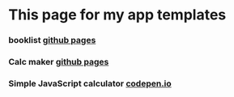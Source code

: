 # This page for my app templates


### booklist [github pages](https://kopchikovich.github.io/booklist/)

### Calc maker [github pages](https://kopchikovich.github.io/calc-maker/)

### Simple JavaScript calculator [codepen.io](https://codepen.io/kopchikovich/full/RwNOYKX)

